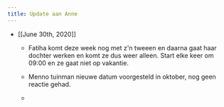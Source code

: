 ```yaml
---
title: Update aan Anne
---
```


- [[June 30th, 2020]]
	 - Fatiha komt deze week nog met z'n tweeen en daarna gaat haar dochter werken en komt ze dus weer alleen. Start elke keer om 09:00 en ze gaat niet op vakantie. 

	 - Menno tuinman nieuwe datum voorgesteld in oktober, nog geen reactie gehad. 

	 - 
